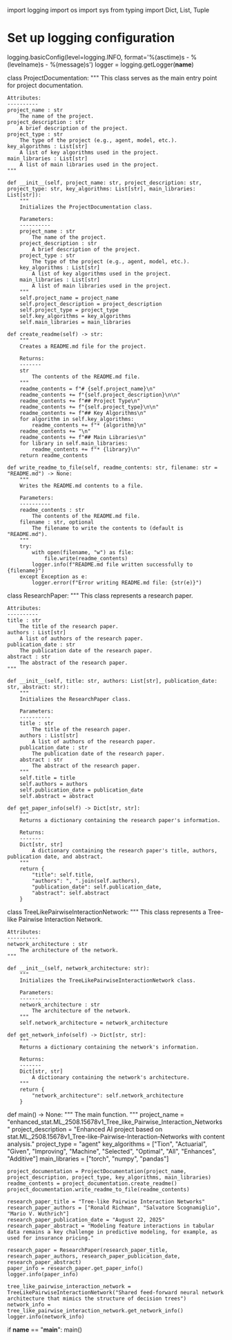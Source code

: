 import logging
import os
import sys
from typing import Dict, List, Tuple

# Set up logging configuration
logging.basicConfig(level=logging.INFO, format='%(asctime)s - %(levelname)s - %(message)s')
logger = logging.getLogger(__name__)

class ProjectDocumentation:
    """
    This class serves as the main entry point for project documentation.
    
    Attributes:
    ----------
    project_name : str
        The name of the project.
    project_description : str
        A brief description of the project.
    project_type : str
        The type of the project (e.g., agent, model, etc.).
    key_algorithms : List[str]
        A list of key algorithms used in the project.
    main_libraries : List[str]
        A list of main libraries used in the project.
    """

    def __init__(self, project_name: str, project_description: str, project_type: str, key_algorithms: List[str], main_libraries: List[str]):
        """
        Initializes the ProjectDocumentation class.
        
        Parameters:
        ----------
        project_name : str
            The name of the project.
        project_description : str
            A brief description of the project.
        project_type : str
            The type of the project (e.g., agent, model, etc.).
        key_algorithms : List[str]
            A list of key algorithms used in the project.
        main_libraries : List[str]
            A list of main libraries used in the project.
        """
        self.project_name = project_name
        self.project_description = project_description
        self.project_type = project_type
        self.key_algorithms = key_algorithms
        self.main_libraries = main_libraries

    def create_readme(self) -> str:
        """
        Creates a README.md file for the project.
        
        Returns:
        -------
        str
            The contents of the README.md file.
        """
        readme_contents = f"# {self.project_name}\n"
        readme_contents += f"{self.project_description}\n\n"
        readme_contents += f"## Project Type\n"
        readme_contents += f"{self.project_type}\n\n"
        readme_contents += f"## Key Algorithms\n"
        for algorithm in self.key_algorithms:
            readme_contents += f"* {algorithm}\n"
        readme_contents += "\n"
        readme_contents += f"## Main Libraries\n"
        for library in self.main_libraries:
            readme_contents += f"* {library}\n"
        return readme_contents

    def write_readme_to_file(self, readme_contents: str, filename: str = "README.md") -> None:
        """
        Writes the README.md contents to a file.
        
        Parameters:
        ----------
        readme_contents : str
            The contents of the README.md file.
        filename : str, optional
            The filename to write the contents to (default is "README.md").
        """
        try:
            with open(filename, "w") as file:
                file.write(readme_contents)
            logger.info(f"README.md file written successfully to {filename}")
        except Exception as e:
            logger.error(f"Error writing README.md file: {str(e)}")

class ResearchPaper:
    """
    This class represents a research paper.
    
    Attributes:
    ----------
    title : str
        The title of the research paper.
    authors : List[str]
        A list of authors of the research paper.
    publication_date : str
        The publication date of the research paper.
    abstract : str
        The abstract of the research paper.
    """

    def __init__(self, title: str, authors: List[str], publication_date: str, abstract: str):
        """
        Initializes the ResearchPaper class.
        
        Parameters:
        ----------
        title : str
            The title of the research paper.
        authors : List[str]
            A list of authors of the research paper.
        publication_date : str
            The publication date of the research paper.
        abstract : str
            The abstract of the research paper.
        """
        self.title = title
        self.authors = authors
        self.publication_date = publication_date
        self.abstract = abstract

    def get_paper_info(self) -> Dict[str, str]:
        """
        Returns a dictionary containing the research paper's information.
        
        Returns:
        -------
        Dict[str, str]
            A dictionary containing the research paper's title, authors, publication date, and abstract.
        """
        return {
            "title": self.title,
            "authors": ", ".join(self.authors),
            "publication_date": self.publication_date,
            "abstract": self.abstract
        }

class TreeLikePairwiseInteractionNetwork:
    """
    This class represents a Tree-like Pairwise Interaction Network.
    
    Attributes:
    ----------
    network_architecture : str
        The architecture of the network.
    """

    def __init__(self, network_architecture: str):
        """
        Initializes the TreeLikePairwiseInteractionNetwork class.
        
        Parameters:
        ----------
        network_architecture : str
            The architecture of the network.
        """
        self.network_architecture = network_architecture

    def get_network_info(self) -> Dict[str, str]:
        """
        Returns a dictionary containing the network's information.
        
        Returns:
        -------
        Dict[str, str]
            A dictionary containing the network's architecture.
        """
        return {
            "network_architecture": self.network_architecture
        }

def main() -> None:
    """
    The main function.
    """
    project_name = "enhanced_stat.ML_2508.15678v1_Tree_like_Pairwise_Interaction_Networks"
    project_description = "Enhanced AI project based on stat.ML_2508.15678v1_Tree-like-Pairwise-Interaction-Networks with content analysis."
    project_type = "agent"
    key_algorithms = ["Tion", "Actuarial", "Given", "Improving", "Machine", "Selected", "Optimal", "All", "Enhances", "Additive"]
    main_libraries = ["torch", "numpy", "pandas"]

    project_documentation = ProjectDocumentation(project_name, project_description, project_type, key_algorithms, main_libraries)
    readme_contents = project_documentation.create_readme()
    project_documentation.write_readme_to_file(readme_contents)

    research_paper_title = "Tree-like Pairwise Interaction Networks"
    research_paper_authors = ["Ronald Richman", "Salvatore Scognamiglio", "Mario V. Wuthrich"]
    research_paper_publication_date = "August 22, 2025"
    research_paper_abstract = "Modeling feature interactions in tabular data remains a key challenge in predictive modeling, for example, as used for insurance pricing."

    research_paper = ResearchPaper(research_paper_title, research_paper_authors, research_paper_publication_date, research_paper_abstract)
    paper_info = research_paper.get_paper_info()
    logger.info(paper_info)

    tree_like_pairwise_interaction_network = TreeLikePairwiseInteractionNetwork("Shared feed-forward neural network architecture that mimics the structure of decision trees")
    network_info = tree_like_pairwise_interaction_network.get_network_info()
    logger.info(network_info)

if __name__ == "__main__":
    main()